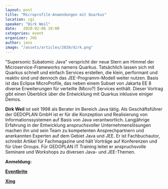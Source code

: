 ```yaml
---
layout: post
title: "Microprofile-Anwendungen mit Quarkus"
location: cgi
speaker: "Dirk Weil"
date:   2020-02-06 19:00
categories: event
organizer: JUG
author: jens
image: "/assets/articles/2020/dirk.png"
---
```


"Supersonic Subatomic Java" verspricht der neue Stern am Himmel der Microservice-Frameworks namens Quarkus. 
Tatsächlich lassen sich mit Quarkus schnell und einfach Services erstellen, die klein, performant und reaktiv sind und dennoch das JEE-Programm-Modell weiter nutzen. 
Basis ist das Eclipse MicroProfile, das neben einem Subset von Jakarta EE 8 diverse Erweiterungen für verteilte (Micro?) Services enthält. 
Dieser Vortrag gibt einen Überblick über die Entwicklung mit Quarkus inklusive einiger Demos.

**Dirk Weil** ist seit 1998 als Berater im Bereich Java tätig. 
Als Geschäftsführer der GEDOPLAN GmbH ist er für die Konzeption und Realisierung von Informationssystemen auf Basis von Java verantwortlich. 
Langjährige Erfahrung in der Entwicklung anspruchsvoller Unternehmenslösungen machen ihn und sein Team zu kompetenten Ansprechpartnern und anerkannten Experten auf dem Gebiet Java und JEE. 
Er ist Fachbuchautor, schreibt Artikel für Fachmagazine und  hält Vorträge auf Konferenzen und für User Groups. 
Für GEDOPLAN IT Training leitet er anspruchsvolle Seminare und Workshops zu diversen Java- und JEE-Themen.

**Anmeldung:**

[**Eventbrite**](https://www.eventbrite.de/e/microprofile-anwendungen-mit-quarkus-tickets-90519130155)

[**Xing**](https://www.xing.com/events/microprofile-anwendungen-quarkus-2723405)

